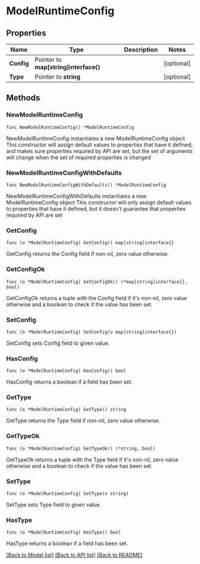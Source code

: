 # ModelRuntimeConfig

## Properties

Name | Type | Description | Notes
------------ | ------------- | ------------- | -------------
**Config** | Pointer to **map[string]interface{}** |  | [optional] 
**Type** | Pointer to **string** |  | [optional] 

## Methods

### NewModelRuntimeConfig

`func NewModelRuntimeConfig() *ModelRuntimeConfig`

NewModelRuntimeConfig instantiates a new ModelRuntimeConfig object
This constructor will assign default values to properties that have it defined,
and makes sure properties required by API are set, but the set of arguments
will change when the set of required properties is changed

### NewModelRuntimeConfigWithDefaults

`func NewModelRuntimeConfigWithDefaults() *ModelRuntimeConfig`

NewModelRuntimeConfigWithDefaults instantiates a new ModelRuntimeConfig object
This constructor will only assign default values to properties that have it defined,
but it doesn't guarantee that properties required by API are set

### GetConfig

`func (o *ModelRuntimeConfig) GetConfig() map[string]interface{}`

GetConfig returns the Config field if non-nil, zero value otherwise.

### GetConfigOk

`func (o *ModelRuntimeConfig) GetConfigOk() (*map[string]interface{}, bool)`

GetConfigOk returns a tuple with the Config field if it's non-nil, zero value otherwise
and a boolean to check if the value has been set.

### SetConfig

`func (o *ModelRuntimeConfig) SetConfig(v map[string]interface{})`

SetConfig sets Config field to given value.

### HasConfig

`func (o *ModelRuntimeConfig) HasConfig() bool`

HasConfig returns a boolean if a field has been set.

### GetType

`func (o *ModelRuntimeConfig) GetType() string`

GetType returns the Type field if non-nil, zero value otherwise.

### GetTypeOk

`func (o *ModelRuntimeConfig) GetTypeOk() (*string, bool)`

GetTypeOk returns a tuple with the Type field if it's non-nil, zero value otherwise
and a boolean to check if the value has been set.

### SetType

`func (o *ModelRuntimeConfig) SetType(v string)`

SetType sets Type field to given value.

### HasType

`func (o *ModelRuntimeConfig) HasType() bool`

HasType returns a boolean if a field has been set.


[[Back to Model list]](../README.md#documentation-for-models) [[Back to API list]](../README.md#documentation-for-api-endpoints) [[Back to README]](../README.md)


